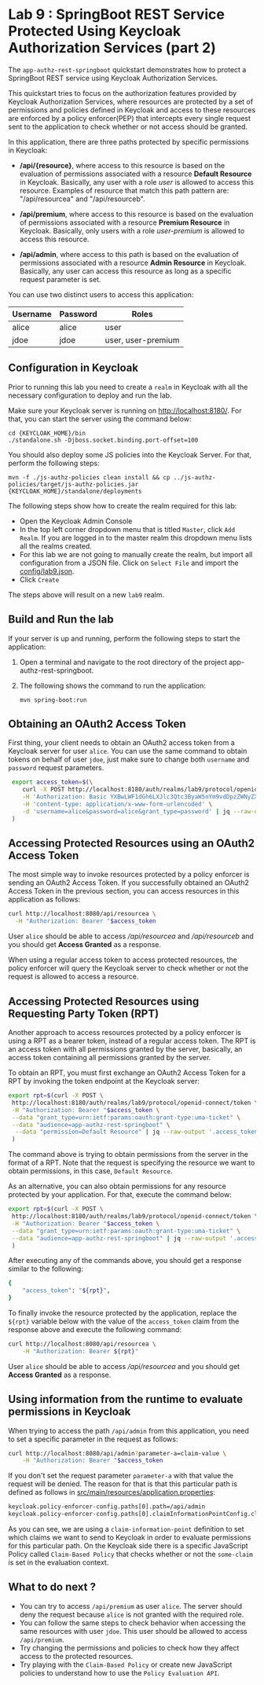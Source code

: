 Lab 9 : SpringBoot REST Service Protected Using Keycloak Authorization Services (part 2)
===================================================

The `app-authz-rest-springboot` quickstart demonstrates how to protect a SpringBoot REST service using Keycloak Authorization Services.

This quickstart tries to focus on the authorization features provided by Keycloak Authorization Services, where resources are
protected by a set of permissions and policies defined in Keycloak and access to these resources are enforced by a policy enforcer(PEP)
that intercepts every single request sent to the application to check whether or not access should be granted.

In this application, there are three paths protected by specific permissions in Keycloak:

* **/api/{resource}**, where access to this resource is based on the evaluation of permissions associated with a resource **Default Resource** in Keycloak. Basically,
any user with a role *user* is allowed to access this resource. Examples of resource that match this path pattern are: "/api/resourcea" and "/api/resourceb".

* **/api/premium**, where access to this resource is based on the evaluation of permissions associated with a resource **Premium Resource** in Keycloak. Basically,
only users with a role *user-premium* is allowed to access this resource.

* **/api/admin**, where access to this path is based on the evaluation of permissions associated with a resource **Admin Resource** in Keycloak. Basically,
any user can access this resource as long as a specific request parameter is set.

You can use two distinct users to access this application:

|Username|Password|Roles|
|---|---|---|
|alice|alice|user|
|jdoe|jdoe|user, user-premium|


Configuration in Keycloak
-----------------------

Prior to running this lab you need to create a `realm` in Keycloak with all the necessary configuration to deploy and run the lab.

Make sure your Keycloak server is running on <http://localhost:8180/>. For that, you can start the server using the command below:

   ````
   cd {KEYCLOAK_HOME}/bin
   ./standalone.sh -Djboss.socket.binding.port-offset=100
   
   ````

You should also deploy some JS policies into the Keycloak Server. For that, perform the following steps:

   ````
   mvn -f ./js-authz-policies clean install && cp ../js-authz-policies/target/js-authz-policies.jar {KEYCLOAK_HOME}/standalone/deployments
   ````

The following steps show how to create the realm required for this lab:

* Open the Keycloak Admin Console
* In the top left corner dropdown menu that is titled `Master`, click `Add Realm`. If you are logged in to the master realm this dropdown menu lists all the realms created.
* For this lab we are not going to manually create the realm, but import all configuration from a JSON file. Click on `Select File` and import the [config/lab9.json](config/lab9.json).
* Click `Create`

The steps above will result on a new `lab9` realm.

Build and Run the lab
-------------------------------

If your server is up and running, perform the following steps to start the application:

1. Open a terminal and navigate to the root directory of the project app-authz-rest-springboot.

2. The following shows the command to run the application:

   ````
   mvn spring-boot:run

   ````

Obtaining an OAuth2 Access Token
---------------------

First thing, your client needs to obtain an OAuth2 access token from a Keycloak server for user `alice`. You can use the same command to obtain tokens
on behalf of user `jdoe`, just make sure to change both `username` and `password` request parameters.

```bash
 export access_token=$(\
    curl -X POST http://localhost:8180/auth/realms/lab9/protocol/openid-connect/token \
    -H 'Authorization: Basic YXBwLWF1dGh6LXJlc3Qtc3ByaW5nYm9vdDpzZWNyZXQ=' \
    -H 'content-type: application/x-www-form-urlencoded' \
    -d 'username=alice&password=alice&grant_type=password' | jq --raw-output '.access_token' \
 )
```

Accessing Protected Resources using an OAuth2 Access Token
---------------------

The most simple way to invoke resources protected by a policy enforcer is sending an OAuth2 Access Token. If you successfully obtained an OAuth2 Access Token in the previous section, 
you can access resources in this application as follows:

```bash
curl http://localhost:8080/api/resourcea \
  -H "Authorization: Bearer "$access_token
```

User `alice` should be able to access */api/resourcea* and */api/resourceb* and you should get **Access Granted** as a response.

When using a regular access token to access protected resources, the policy enforcer will query the Keycloak server to check
whether or not the request is allowed to access a resource.

Accessing Protected Resources using Requesting Party Token (RPT)
---------------------

Another approach to access resources protected by a policy enforcer is using a RPT as a bearer token, instead of a regular access token. 
The RPT is an access token with all permissions granted by the server, basically, an access token containing all permissions granted by the server.

To obtain an RPT, you must first exchange an OAuth2 Access Token for a RPT by invoking the token endpoint at the Keycloak server: 

```bash
export rpt=$(curl -X POST \
 http://localhost:8180/auth/realms/lab9/protocol/openid-connect/token \
 -H "Authorization: Bearer "$access_token \
 --data "grant_type=urn:ietf:params:oauth:grant-type:uma-ticket" \
 --data "audience=app-authz-rest-springboot" \
  --data "permission=Default Resource" | jq --raw-output '.access_token' \
 )
```

The command above is trying to obtain permissions from the server in the format of a RPT. Note that the request is specifying the resource we want
to obtain permissions, in this case, `Default Resource`.

As an alternative, you can also obtain permissions for any resource protected by your application. For that, execute the command below:

```bash
export rpt=$(curl -X POST \
 http://localhost:8180/auth/realms/lab9/protocol/openid-connect/token \
 -H "Authorization: Bearer "$access_token \
 --data "grant_type=urn:ietf:params:oauth:grant-type:uma-ticket" \
 --data "audience=app-authz-rest-springboot" | jq --raw-output '.access_token' \
 )
```

After executing any of the commands above, you should get a response similar to the following:

```bash
{
    "access_token": "${rpt}",
}
``` 

To finally invoke the resource protected by the application, replace the ``${rpt}`` variable below with the value of the ``access_token`` claim from the response above and execute the following command:

```bash
curl http://localhost:8080/api/resourcea \
    -H "Authorization: Bearer ${rpt}"
```

User `alice` should be able to access */api/resourcea* and you should get **Access Granted** as a response.

Using information from the runtime to evaluate permissions in Keycloak
---------------------

When trying to access the path `/api/admin` from this application, you need to set a specific parameter in the request as follows:

```bash
curl http://localhost:8080/api/admin?parameter-a=claim-value \
    -H "Authorization: Bearer "$access_token
```

If you don't set the request parameter `parameter-a` with that value the request will be denied. The reason for that is that this particular path
is defined as follows in [src/main/resources/application.properties](app-authz-rest-springboot-complete/src/main/resources/application.properties):

```bash
keycloak.policy-enforcer-config.paths[0].path=/api/admin
keycloak.policy-enforcer-config.paths[0].claimInformationPointConfig.claims[some-claim]={request.parameter['parameter-a']}
```

As you can see, we are using a `claim-information-point` definition to set which claims we want to send to Keycloak in order to evaluate permissions
for this particular path. On the Keycloak side there is a specific JavaScript Policy called `Claim-Based Policy` that checks whether or not the `some-claim` is set 
in the evaluation context. 

What to do next ?
----------------------------------

* You can try to access `/api/premium` as user `alice`. The server should deny the request because `alice` is not granted with the required role.
* You can follow the same steps to check behavior when accessing the same resources with user `jdoe`. This user should be allowed to access `/api/premium`.
* Try changing the permissions and policies to check how they affect access to the protected resources.
* Try playing with the `Claim-Based Policy` or create new JavaScript policies to understand how to use the `Policy Evaluation API`.